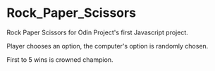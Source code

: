 # Rock_Paper_Scissors

Rock Paper Scissors for Odin Project's first Javascript project.

Player chooses an option, the computer's option is randomly chosen.

First to 5 wins is crowned champion.